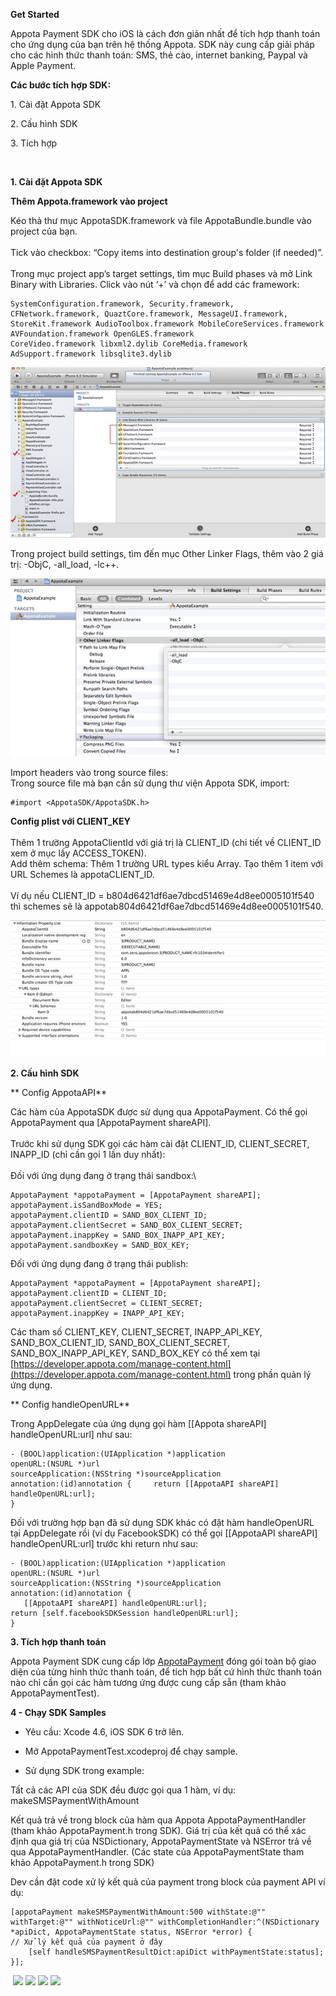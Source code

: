 **Get Started**

Appota Payment SDK cho iOS là cách đơn giản nhất để tích hợp thanh toán
cho ứng dụng của bạn trên hệ thống Appota. SDK này cung cấp giải pháp
cho các hình thức thanh toán: SMS, thẻ cào, internet banking, Paypal và
Apple Payment.

**Các bước tích hợp SDK:**

​1. Cài đặt Appota SDK

​2. Cấu hình SDK

​3. Tích hợp

 

**1. Cài đặt Appota SDK**

**Thêm Appota.framework vào project**

Kéo thả thư mục AppotaSDK.framework và file AppotaBundle.bundle vào
project của bạn.\
 \
 Tick vào checkbox: “Copy items into destination group's folder (if
needed)”.\
 \
 Trong mục project app’s target settings, tìm mục Build phases và mở
Link Binary with Libraries. Click vào nút ‘+’ và chọn để add các
framework:

```
SystemConfiguration.framework, Security.framework, CFNetwork.framework, QuaztCore.framework, MessageUI.framework, 
StoreKit.framework AudioToolbox.framework MobileCoreServices.framework AVFoundation.framework OpenGLES.framework 
CoreVideo.framework libxml2.dylib CoreMedia.framework AdSupport.framework libsqlite3.dylib
```

![](docs/vn/step1.jpg)

Trong project build settings, tìm đến mục Other Linker Flags, thêm vào 2
giá trị: -ObjC, -all\_load, -lc++.

![](docs/vn/step2.jpg)

Import headers vào trong source files:\
 Trong source file mà bạn cần sử dụng thư viện Appota SDK, import:

    #import <AppotaSDK/AppotaSDK.h>

**Config plist với CLIENT\_KEY**\
 \
 Thêm 1 trường AppotaClientId với giá trị là CLIENT\_ID (chi tiết về
CLIENT\_ID xem ở mục lấy ACCESS\_TOKEN).\
 Add thêm schema: Thêm 1 trường URL types kiểu Array. Tạo thêm 1 item
với URL Schemes là appotaCLIENT\_ID.\
 \
 Ví dụ nếu CLIENT\_ID = b804d6421df6ae7dbcd51469e4d8ee0005101f540 thì
schemes sẽ là appotab804d6421df6ae7dbcd51469e4d8ee0005101f540.

![](docs/vn/step3.jpg)

**2. Cấu hình SDK**

** Config AppotaAPI**

Các hàm của AppotaSDK được sử dụng qua AppotaPayment. Có thể gọi
AppotaPayment qua [AppotaPayment shareAPI].\
 \
 Trước khi sử dụng SDK gọi các hàm cài đặt CLIENT\_ID, CLIENT\_SECRET,
INAPP\_ID (chỉ cần gọi 1 lần duy nhất):\
 \
 Đối với ứng dụng đang ở trạng thái sandbox:\

    AppotaPayment *appotaPayment = [AppotaPayment shareAPI];
    appotaPayment.isSandBoxMode = YES;
    appotaPayment.clientID = SAND_BOX_CLIENT_ID;
    appotaPayment.clientSecret = SAND_BOX_CLIENT_SECRET;
    appotaPayment.inappKey = SAND_BOX_INAPP_API_KEY;
    appotaPayment.sandboxKey = SAND_BOX_KEY;

Đối với ứng dụng đang ở trạng thái publish:

    AppotaPayment *appotaPayment = [AppotaPayment shareAPI];
    appotaPayment.clientID = CLIENT_ID;
    appotaPayment.clientSecret = CLIENT_SECRET;
    appotaPayment.inappKey = INAPP_API_KEY;

Các tham số CLIENT\_KEY, CLIENT\_SECRET, INAPP\_API\_KEY,
SAND\_BOX\_CLIENT\_ID, SAND\_BOX\_CLIENT\_SECRET,
SAND\_BOX\_INAPP\_API\_KEY, SAND\_BOX\_KEY có thể xem tại
[https://developer.appota.com/manage-content.html](https://developer.appota.com/manage-content.html)
trong phần quản lý ứng dụng.

** Config handleOpenURL**

Trong AppDelegate của ứng dụng gọi hàm [[Appota shareAPI]
handleOpenURL:url] như sau:

    - (BOOL)application:(UIApplication *)application
    openURL:(NSURL *)url
    sourceApplication:(NSString *)sourceApplication
    annotation:(id)annotation {     return [[AppotaAPI shareAPI] handleOpenURL:url];
    }

Đối với trường hợp bạn đã sử dụng SDK khác có đặt hàm handleOpenURL tại
AppDelegate rồi (ví dụ FacebookSDK) có thể gọi [[AppotaAPI shareAPI]
handleOpenURL:url] trước khi return như sau:

    - (BOOL)application:(UIApplication *)application
    openURL:(NSURL *)url
    sourceApplication:(NSString *)sourceApplication
    annotation:(id)annotation {
       [[AppotaAPI shareAPI] handleOpenURL:url];
    return [self.facebookSDKSession handleOpenURL:url];
    }

**3. Tích hợp thanh toán**

Appota Payment SDK cung cấp lớp [AppotaPayment](AppotaPayment.html) đóng
gói toàn bộ giao diện của từng hình thức thanh toán, để tích hợp bất cứ
hình thức thanh toán nào chỉ cần gọi các hàm tương ứng được cung cấp sẵn
(tham khảo AppotaPaymentTest).

**4 - Chạy SDK Samples**

- Yêu cầu: Xcode 4.6, iOS SDK 6 trở lên.

- Mở AppotaPaymentTest.xcodeproj để chạy sample.

- Sử dụng SDK trong example:

Tất cả các API của SDK đều được gọi qua 1 hàm, ví dụ:\
 makeSMSPaymentWithAmount

Kết quả trả về trong block của hàm qua Appota AppotaPaymentHandler (tham
khảo AppotaPayment.h trong SDK). Giá trị của kết quả có thể xác định qua
giá trị của NSDictionary, AppotaPaymentState và NSError trả về qua
AppotaPaymentHandler. (Các state của AppotaPaymentState tham khảo
AppotaPayment.h trong SDK)

Dev cần đặt code xử lý kết quả của payment trong block của payment API
ví dụ:

    [appotaPayment makeSMSPaymentWithAmount:500 withState:@"" withTarget:@"" withNoticeUrl:@"" withCompletionHandler:^(NSDictionary *apiDict, AppotaPaymentState status, NSError *error) {
    // Xử lý kết quả của payment ở đây
        [self handleSMSPaymentResultDict:apiDict withPaymentState:status];
    }];

 ![](sample1.png) ![](sample2.png) ![](sample3.png) ![](sample4.png)
